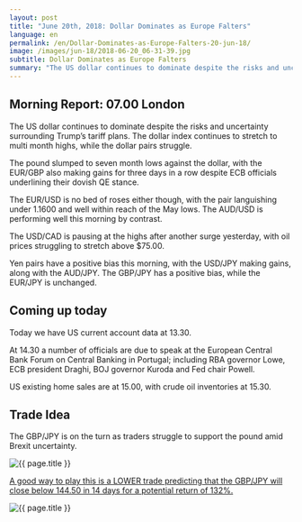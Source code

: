 ```yaml
---
layout: post
title: "June 20th, 2018: Dollar Dominates as Europe Falters"
language: en
permalink: /en/Dollar-Dominates-as-Europe-Falters-20-jun-18/
image: /images/jun-18/2018-06-20_06-31-39.jpg
subtitle: Dollar Dominates as Europe Falters
summary: "The US dollar continues to dominate despite the risks and uncertainty surrounding Trump’s tariff plans. The dollar index continues to stretch to multi month highs, while the dollar pairs struggle"
---
```

## Morning Report: 07.00 London

The US dollar continues to dominate despite the risks and uncertainty surrounding Trump’s tariff plans. The dollar index continues to stretch to multi month highs, while the dollar pairs struggle. 

The pound slumped to seven month lows against the dollar, with the EUR/GBP also making gains for three days in a row despite ECB officials underlining their dovish QE stance. 

The EUR/USD is no bed of roses either though, with the pair languishing under 1.1600 and well within reach of the May lows. The AUD/USD is performing well this morning by contrast.

The USD/CAD is pausing at the highs after another surge yesterday, with oil prices struggling to stretch above $75.00. 

Yen pairs have a positive bias this morning, with the USD/JPY making gains, along with the AUD/JPY. The GBP/JPY has a positive bias, while the EUR/JPY is unchanged. 

## Coming up today

Today we have US current account data at 13.30. 

At 14.30 a number of officials are due to speak at the European Central Bank Forum on Central Banking in Portugal; including RBA governor Lowe, ECB president Draghi, BOJ governor Kuroda and Fed chair Powell. 

US existing home sales are at 15.00, with crude oil inventories at 15.30. 

## Trade Idea

The GBP/JPY is on the turn as traders struggle to support the pound amid Brexit uncertainty.

<img class="post-image" src="{{ site.url }}/images/jun-18/2018-06-20_06-31-39.jpg" alt="{{ page.title }}" title="{{ page.title }}">

<a href="%LINK%%?currency=GBP&market=forex&underlying=frxGBPJPY&formname=higherlower&duration_amount=14&duration_units=d&amount=10&amount_type=stake&expiry_type=duration&barrier=144.50" target="_blank">A good way to play this is a LOWER trade predicting that the GBP/JPY will close below 144.50 in 14 days for a potential return of 132%.</a>

<img class="post-image" src="{{ site.url }}/images/jun-18/2018-06-20_06-33-56.jpg" alt="{{ page.title }}" title="{{ page.title }}">

